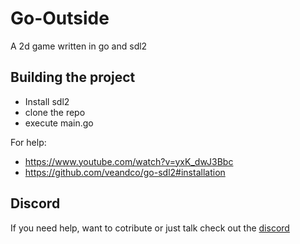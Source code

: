 # Go-Outside
A 2d game written in go and sdl2

## Building the project

- Install sdl2
- clone the repo
- execute main.go

For help:
- https://www.youtube.com/watch?v=yxK_dwJ3Bbc
- https://github.com/veandco/go-sdl2#installation

## Discord

If you need help, want to cotribute or just talk check out the [discord](https://discord.gg/nCa73qqv5Q)
